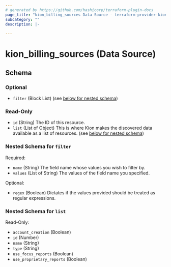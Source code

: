 ```yaml
---
# generated by https://github.com/hashicorp/terraform-plugin-docs
page_title: "kion_billing_sources Data Source - terraform-provider-kion"
subcategory: ""
description: |-
  
---
```


# kion_billing_sources (Data Source)





<!-- schema generated by tfplugindocs -->
## Schema

### Optional

- `filter` (Block List) (see [below for nested schema](#nestedblock--filter))

### Read-Only

- `id` (String) The ID of this resource.
- `list` (List of Object) This is where Kion makes the discovered data available as a list of resources. (see [below for nested schema](#nestedatt--list))

<a id="nestedblock--filter"></a>
### Nested Schema for `filter`

Required:

- `name` (String) The field name whose values you wish to filter by.
- `values` (List of String) The values of the field name you specified.

Optional:

- `regex` (Boolean) Dictates if the values provided should be treated as regular expressions.


<a id="nestedatt--list"></a>
### Nested Schema for `list`

Read-Only:

- `account_creation` (Boolean)
- `id` (Number)
- `name` (String)
- `type` (String)
- `use_focus_reports` (Boolean)
- `use_proprietary_reports` (Boolean)
